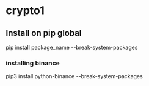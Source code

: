 # crypto1

## Install on pip global
pip install package_name --break-system-packages

### installing binance
pip3 install python-binance --break-system-packages